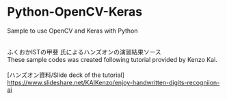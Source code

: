 # Python-OpenCV-Keras
Sample to use OpenCV and Keras with Python<br><br>

ふくおかISTの甲斐 氏によるハンズオンの演習結果ソース<br>
These sample codes was created following tutorial provided by Kenzo Kai.<br><br>
[ハンズオン資料/Slide deck of the tutorial]<br>
https://www.slideshare.net/KAIKenzo/enjoy-handwritten-digits-recogniion-ai

